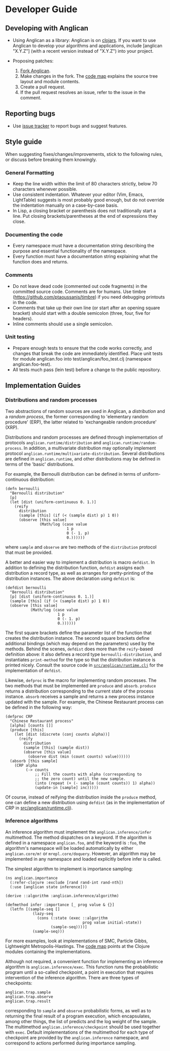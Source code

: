 # Developer Guide

## Developing with Anglican

* Using Anglican as a library: Anglican is on
  [clojars](https://clojars.org/anglican). If you want to use Anglican
  to develop your algorithms and applications, include [anglican
  "X.Y.Z"] (with a recent version instead of "X.Y.Z") into your project.

* Proposing patches:

    1. [Fork Anglican](https://bitbucket.org/dtolpin/anglican/fork).
    1. Make changes in the fork. The [code map](codemap.md)
       explains the source tree layout and module contents.
    1. Create a pull request.
    1. If the pull request resolves an issue, refer to the issue
       in the comment.

## Reporting bugs

* Use [issue tracker](https://bitbucket.org/dtolpin/anglican/issues) to
  report bugs and suggest features.

## Style guide

When suggesting fixes/changes/improvements, stick to the following
rules, or discuss before breaking them knowingly.

### General Formatting

* Keep the line width within the limit of 80 characters
  strictly, below 70 characters whenever possible.
* Use consistent indentation. Whatever your editor (Vim, Emacs, 
  LightTable) suggests is most probably good enough, but do
  not override the indentation manually on a case-by-case
  basis.
* In Lisp, a closing bracket or parenthesis does not
  traditionally start a line. Put closing brackets/parentheses
  at the end of expressions they close.

### Documenting the code

* Every namespace must have a documentation string describing
  the purpose and essential functionality of the namespace.
* Every function must have a documentation string explaining
  what the function does and returns.

### Comments

* Do not leave dead code (commented out code fragments) in the
  committed source code. Comments are for humans. Use timbre
  (https://github.com/ptaoussanis/timbre) if you need debugging
  printouts in the code.
* Comments that take up their own line (or start after an
  opening square bracket) should start with a
  double semicolon (three, four, five for headers).
* Inline comments should use a single semicolon.

### Unit testing

* Prepare enough tests to ensure that the code works correctly,
  and changes that break the code are immediately identified.
  Place unit tests for module anglican.foo into
  test/anglican/foo_test.clj (namespace anglican.foo-test).
* All tests much pass (lein test) before a change to the public
  repository.

## Implementation Guides

### Distributions and random processes

Two abstractions of random sources are used in Anglican, a
_distribution_ and a _random process_, the former corresponding
to 'elementary random procedure' (ERP), the latter 
related to 'exchangeable random procedure' (XRP).

Distributions and random processes are defined through
implementation of protocols `anglican.runtime/distribution` and
`anglican.runtime/random-process`. In addition, a multivariate
distribution may optionally implement protocol
`anglican.runtime/multivariate-distribution`. Several
distributions are defined in `anglican.runtime`, and other
distributions may be defined in terms of the 'basic'
distributions. 

For example, the Bernoulli distribution can be defined in terms
of uniform-continuous distribution:

	(defn bernoulli
	  "Bernoulli distribution"
	  [p]
	  (let [dist (uniform-continuous 0. 1.)]
		(reify
		  distribution
		  (sample [this] (if (< (sample dist) p) 1 0))
		  (observe [this value]
				   (Math/log (case value
							   1 p
							   0 (- 1. p)
							   0.))))))

where `sample` and `observe` are two methods of the
`distribution` protocol that must be provided.

A better and easier way to implement a distribution is macro
`defdist`.  In addition to defining the distribution function,
`defdist` assigns each distribution a record type, as well
as arranges for pretty-printing of the distribution instances.
The above declaration using `defdist` is:

	(defdist bernoulli
	  "Bernoulli distribution"
	  [p] [dist (uniform-continuous 0. 1.)]
	  (sample [this] (if (< (sample dist) p) 1 0))
	  (observe [this value]
			   (Math/log (case value
						   1 p
						   0 (- 1. p)
						   0.))))))

The first square brackets define the parameter list of the
function that creates the distribution instance. The second square
brackets define additional bindings (which may depend on the
parameters) used by the methods. Behind the scenes, `defdist`
does more than the `reify`-based definition above: it also 
defines a record type `bernoulli-distribution`, and instantiates
`print-method` for the type so that the distribution instance is
printed nicely. Consult the source code in
[`src/anglican/runtime.clj`](../src/anglican/runtime.clj) for the 
implementation of `defdist`.

Likewise, `defproc` is the macro for implementing random
processes. The two methods that must be implemented are
`produce` and `absorb`. `produce` returns a distribution
corresponding to the current state of the process instance.
`absorb` receives a sample and returns a new process instance
updated with the sample. For example, the Chinese Restaurant
process can be defined in the following way:

	(defproc CRP
	  "Chinese Restaurant process"
	  [alpha] [counts []]
	  (produce [this] 
		(let [dist (discrete (conj counts alpha))]
		  (reify 
			distribution
			(sample [this] (sample dist))
			(observe [this value]
			  (observe dist (min (count counts) value))))))
	  (absorb [this sample] 
		(CRP alpha
			 (-> counts
				 ;; Fill the counts with alpha (corresponding to
				 ;; the zero count) until the new sample.
				 (into (repeat (+ (- sample (count counts)) 1) alpha))
				 (update-in [sample] inc)))))

Of course, instead of reifying the distribution inside the
`produce` method, one can define a new distribution using
`defdist` (as in the implementation of CRP in
[src/anglican/runtime.clj]('../src/anglican/runtime.clj')).

### Inference algorithms

An inference algorithm must implement the
`anglican.inference/infer` multimethod. The method dispatches
on a keyword. If the algorithm is defined in a namespace
`anglican.foo`, and the keyword is `:foo`, the algorithm's
namespace will be loaded automatically by either
`anglican.core/m!` or `mrepl.core/doquery`.  However, an algorithm
may be implemented in any namespace and loaded explicitly before
infer is called.

The simplest algorithm to implement is importance sampling:

	(ns anglican.importance
	  (:refer-clojure :exclude [rand rand-int rand-nth])
	  (:use [anglican state inference]))

	(derive ::algorithm :anglican.inference/algorithm)

	(defmethod infer :importance [_ prog value & {}]
	  (letfn [(sample-seq []
				(lazy-seq
				  (cons (:state (exec ::algorithm
				                      prog value initial-state))
						(sample-seq))))]
				(sample-seq)))

For more examples, look at implementations of SMC, Particle
Gibbs, Lightweight Metropolis-Hastings. The [code
map](codemap.md) points at the Clojure modules containing
the implementations.

Although not required, a convenient function for implementing
an inference algorithm is `anglican.inference/exec`. This function
runs the probabilistic program until a so-called checkpoint,
a point in execution that requires intervention of the inference
algorithm. There are three types of checkpoints:

    anglican.trap.sample
	anglican.trap.observe
	anglican.trap.result

corresponding to `sample` and `observe` probabilistic forms, as
well as to returning the final result of a program execution,
which encapsulates, among other things, the list of predicts
and the log weight of the sample. The multimethod
`anglican.inference/checkpoint` should be used together with
`exec`. Default implementations of the multimethod for each type
of checkpoint are provided by the `anglican.inference` namespace,
and correspond to actions performed during importance sampling.
